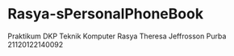 # Rasya-sPersonalPhoneBook
Praktikum DKP Teknik Komputer Rasya Theresa Jeffrosson Purba 21120122140092
